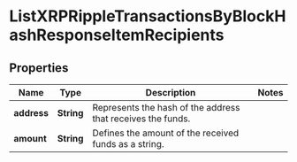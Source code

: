 

# ListXRPRippleTransactionsByBlockHashResponseItemRecipients


## Properties

Name | Type | Description | Notes
------------ | ------------- | ------------- | -------------
**address** | **String** | Represents the hash of the address that receives the funds. | 
**amount** | **String** | Defines the amount of the received funds as a string. | 



